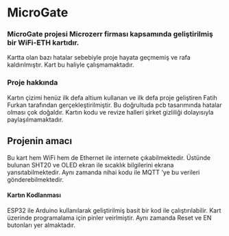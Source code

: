 # MicroGate 

### MicroGate projesi Microzerr firması kapsamında geliştirilmiş bir WiFi-ETH kartıdır.
Kartta olan bazı hatalar sebebiyle proje hayata geçmemiş ve rafa kaldırılmıştır.
Kart bu haliyle çalışmamaktadır. 

### Proje hakkında
Kartın çizimi henüz ilk defa altium kullanan ve ilk defa proje geliştiren Fatih Furkan tarafından gerçekleştirilmiştir.
Bu doğrultuda pcb tasarımında hatalar olması çok doğaldır.
Kartın kodu ve revize halleri şirket gizliliği dolayısıyla paylaşılmamaktadır.

## Projenin amacı
Bu kart hem WiFi hem de Ethernet ile internete çıkabilmektedir. Üstünde bulunan SHT20 ve OLED ekran ile sıcaklık bilgilerini ekrana yansıtabilmektedir.
Aynı zamanda nihai kodu ile MQTT 'ye bu verileri gönderebilmektedir.

#### Kartın Kodlanması
ESP32 ile Arduino kullanılarak geliştirilmiş basit bir kod ile çalıştırılabilir.
Kart üzerinde programalama için pinler veirlmiştir.
Aynı zamanda Reset ve EN butonları yer almaktadır.



